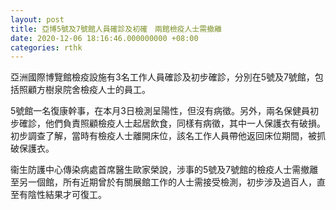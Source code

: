 ```yaml
---
layout: post
title: 亞博5號及7號館人員確診及初確　兩館檢疫人士需撤離
date: 2020-12-06 18:16:46.000000000 +08:00
categories: rthk
---
```


亞洲國際博覽館檢疫設施有3名工作人員確診及初步確診，分別在5號及7號館，包括照顧方樹泉院舍檢疫人士的員工。

5號館一名復康幹事，在本月3日檢測呈陽性，但沒有病徵。另外，兩名保健員初步確診，他們負責照顧檢疫人士起居飲食，同樣有病徵，其中一人保護衣有破損。初步調查了解，當時有檢疫人士離開床位，該名工作人員帶他返回床位期間，被抓破保護衣。

衞生防護中心傳染病處首席醫生歐家榮說，涉事的5號及7號館的檢疫人士需撤離至另一個館，所有近期曾於有關展館工作的人士需接受檢測，初步涉及過百人，直至有陰性結果才可復工。

